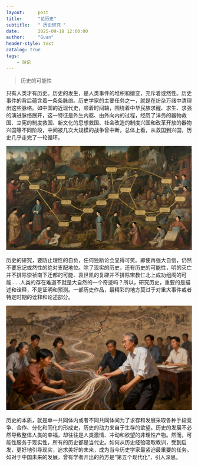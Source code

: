 ```yaml
---
layout:     post
title:      "论历史"
subtitle:   " 历史研究 "
date:       2025-09-18 12:00:00
author:     "Guan"
header-style: text
catalog: true
tags:
    - 游记
---
```

> 历史的可能性

只有人类才有历史。历史的发生，是人类事件的堆积和嬗变，充斥着或然性。历史事件的背后蕴含着一条条脉络。历史学家的主要任务之一，就是在纷杂万绪中清理出这些脉络。如中国的近现代史，顺着时间轴，围绕着中华民族求醒、求生、求强的演进脉络展开，这一特征是外生内驱、由外向内的过程，经历了洋务的器物救国、立宪的制度救国、新文化的思想救国、社会改造的制度兴国和改革开放的器物兴国等不同阶段，中间被几次大规模的战争曾中断。总体上看，从救国到兴国，历史几乎走完了一轮循环。

![历史](/img/lishi01.png)

历史的研究，要防止理性的自负，任何独断论会显得可笑。即使再强大自信，仍然不要忘记或然性的绝对支配地位。除了现实的历史，还有历史的可能性，明的灭亡并不排除崇祯南下迁都的可能、袁世凯的复辟并不排除宋教仁北上成功组阁的可能……人类的存在难道不就是大自然的一个奇迹吗？所以，研究历史，重要的是描述和诠释，不是证明和预测。一部历史作品，最精彩的地方莫过于对重大事件或者特定时期的诠释和论述部分。

![历史](/img/lishi02.png)

历史的本质，就是单一共同体内或者不同共同体间为了求存和发展采取各种手段竞争、合作、分化和同化的形成史，历史的动力来自于生存的欲望。历史的发展不必然导致整体人类的幸福，却往往是人类激情、冲动和欲望的非理性产物。然而，可能性服务于现实性，所有的历史都是当代史。如何从历史经验吸取教训，受到启发，更好地引导现实，追求美好的未来，成为当今历史学家最紧迫最重要的任务。如对于中国未来的发展，曾有学者开出的药方是“第五个现代化”，引人深思。